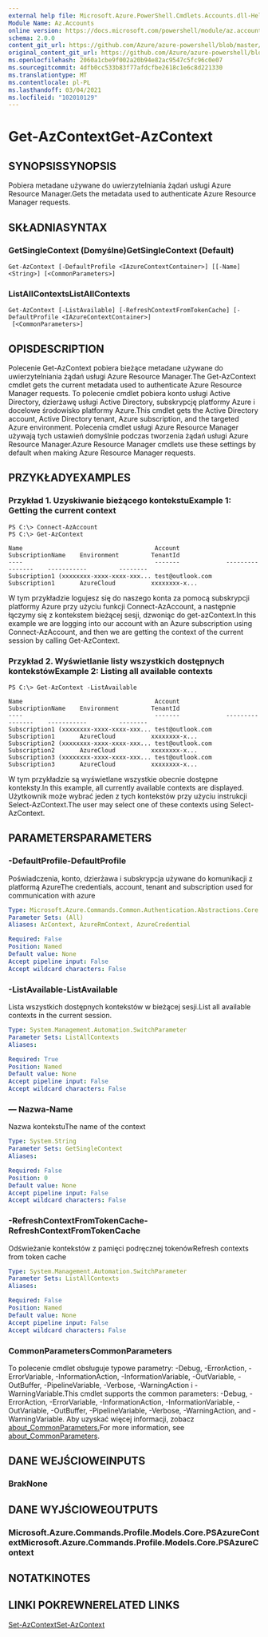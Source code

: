 ```yaml
---
external help file: Microsoft.Azure.PowerShell.Cmdlets.Accounts.dll-Help.xml
Module Name: Az.Accounts
online version: https://docs.microsoft.com/powershell/module/az.accounts/get-azcontext
schema: 2.0.0
content_git_url: https://github.com/Azure/azure-powershell/blob/master/src/Accounts/Accounts/help/Get-AzContext.md
original_content_git_url: https://github.com/Azure/azure-powershell/blob/master/src/Accounts/Accounts/help/Get-AzContext.md
ms.openlocfilehash: 2060a1cbe9f002a20b94e82ac9547c5fc96c0e07
ms.sourcegitcommit: 4dfb0cc533b83f77afdcfbe2618c1e6c8d221330
ms.translationtype: MT
ms.contentlocale: pl-PL
ms.lasthandoff: 03/04/2021
ms.locfileid: "102010129"
---
```

# <span data-ttu-id="a8c4c-101">Get-AzContext</span><span class="sxs-lookup"><span data-stu-id="a8c4c-101">Get-AzContext</span></span>

## <span data-ttu-id="a8c4c-102">SYNOPSIS</span><span class="sxs-lookup"><span data-stu-id="a8c4c-102">SYNOPSIS</span></span>
<span data-ttu-id="a8c4c-103">Pobiera metadane używane do uwierzytelniania żądań usługi Azure Resource Manager.</span><span class="sxs-lookup"><span data-stu-id="a8c4c-103">Gets the metadata used to authenticate Azure Resource Manager requests.</span></span>

## <span data-ttu-id="a8c4c-104">SKŁADNIA</span><span class="sxs-lookup"><span data-stu-id="a8c4c-104">SYNTAX</span></span>

### <span data-ttu-id="a8c4c-105">GetSingleContext (Domyślne)</span><span class="sxs-lookup"><span data-stu-id="a8c4c-105">GetSingleContext (Default)</span></span>
```
Get-AzContext [-DefaultProfile <IAzureContextContainer>] [[-Name] <String>] [<CommonParameters>]
```

### <span data-ttu-id="a8c4c-106">ListAllContexts</span><span class="sxs-lookup"><span data-stu-id="a8c4c-106">ListAllContexts</span></span>
```
Get-AzContext [-ListAvailable] [-RefreshContextFromTokenCache] [-DefaultProfile <IAzureContextContainer>]
 [<CommonParameters>]
```

## <span data-ttu-id="a8c4c-107">OPIS</span><span class="sxs-lookup"><span data-stu-id="a8c4c-107">DESCRIPTION</span></span>
<span data-ttu-id="a8c4c-108">Polecenie Get-AzContext pobiera bieżące metadane używane do uwierzytelniania żądań usługi Azure Resource Manager.</span><span class="sxs-lookup"><span data-stu-id="a8c4c-108">The Get-AzContext cmdlet gets the current metadata used to authenticate Azure Resource Manager requests.</span></span>
<span data-ttu-id="a8c4c-109">To polecenie cmdlet pobiera konto usługi Active Directory, dzierżawę usługi Active Directory, subskrypcję platformy Azure i docelowe środowisko platformy Azure.</span><span class="sxs-lookup"><span data-stu-id="a8c4c-109">This cmdlet gets the Active Directory account, Active Directory tenant, Azure subscription, and the targeted Azure environment.</span></span>
<span data-ttu-id="a8c4c-110">Polecenia cmdlet usługi Azure Resource Manager używają tych ustawień domyślnie podczas tworzenia żądań usługi Azure Resource Manager.</span><span class="sxs-lookup"><span data-stu-id="a8c4c-110">Azure Resource Manager cmdlets use these settings by default when making Azure Resource Manager requests.</span></span>

## <span data-ttu-id="a8c4c-111">PRZYKŁADY</span><span class="sxs-lookup"><span data-stu-id="a8c4c-111">EXAMPLES</span></span>

### <span data-ttu-id="a8c4c-112">Przykład 1. Uzyskiwanie bieżącego kontekstu</span><span class="sxs-lookup"><span data-stu-id="a8c4c-112">Example 1: Getting the current context</span></span>
```
PS C:\> Connect-AzAccount
PS C:\> Get-AzContext

Name                                     Account             SubscriptionName    Environment         TenantId
----                                     -------             ----------------    -----------         --------
Subscription1 (xxxxxxxx-xxxx-xxxx-xxx... test@outlook.com    Subscription1       AzureCloud          xxxxxxxx-x...
```

<span data-ttu-id="a8c4c-113">W tym przykładzie logujesz się do naszego konta za pomocą subskrypcji platformy Azure przy użyciu funkcji Connect-AzAccount, a następnie łączymy się z kontekstem bieżącej sesji, dzwoniąc do get-azContext.</span><span class="sxs-lookup"><span data-stu-id="a8c4c-113">In this example we are logging into our account with an Azure subscription using Connect-AzAccount, and then we are getting the context of the current session by calling Get-AzContext.</span></span>

### <span data-ttu-id="a8c4c-114">Przykład 2. Wyświetlanie listy wszystkich dostępnych kontekstów</span><span class="sxs-lookup"><span data-stu-id="a8c4c-114">Example 2: Listing all available contexts</span></span>
```
PS C:\> Get-AzContext -ListAvailable

Name                                     Account             SubscriptionName    Environment         TenantId
----                                     -------             ----------------    -----------         --------
Subscription1 (xxxxxxxx-xxxx-xxxx-xxx... test@outlook.com    Subscription1       AzureCloud          xxxxxxxx-x...
Subscription2 (xxxxxxxx-xxxx-xxxx-xxx... test@outlook.com    Subscription2       AzureCloud          xxxxxxxx-x...
Subscription3 (xxxxxxxx-xxxx-xxxx-xxx... test@outlook.com    Subscription3       AzureCloud          xxxxxxxx-x...
```

<span data-ttu-id="a8c4c-115">W tym przykładzie są wyświetlane wszystkie obecnie dostępne konteksty.</span><span class="sxs-lookup"><span data-stu-id="a8c4c-115">In this example, all currently available contexts are displayed.</span></span>  <span data-ttu-id="a8c4c-116">Użytkownik może wybrać jeden z tych kontekstów przy użyciu instrukcji Select-AzContext.</span><span class="sxs-lookup"><span data-stu-id="a8c4c-116">The user may select one of these contexts using Select-AzContext.</span></span>

## <span data-ttu-id="a8c4c-117">PARAMETERS</span><span class="sxs-lookup"><span data-stu-id="a8c4c-117">PARAMETERS</span></span>

### <span data-ttu-id="a8c4c-118">-DefaultProfile</span><span class="sxs-lookup"><span data-stu-id="a8c4c-118">-DefaultProfile</span></span>
<span data-ttu-id="a8c4c-119">Poświadczenia, konto, dzierżawa i subskrypcja używane do komunikacji z platformą Azure</span><span class="sxs-lookup"><span data-stu-id="a8c4c-119">The credentials, account, tenant and subscription used for communication with azure</span></span>

```yaml
Type: Microsoft.Azure.Commands.Common.Authentication.Abstractions.Core.IAzureContextContainer
Parameter Sets: (All)
Aliases: AzContext, AzureRmContext, AzureCredential

Required: False
Position: Named
Default value: None
Accept pipeline input: False
Accept wildcard characters: False
```

### <span data-ttu-id="a8c4c-120">-ListAvailable</span><span class="sxs-lookup"><span data-stu-id="a8c4c-120">-ListAvailable</span></span>
<span data-ttu-id="a8c4c-121">Lista wszystkich dostępnych kontekstów w bieżącej sesji.</span><span class="sxs-lookup"><span data-stu-id="a8c4c-121">List all available contexts in the current session.</span></span>

```yaml
Type: System.Management.Automation.SwitchParameter
Parameter Sets: ListAllContexts
Aliases:

Required: True
Position: Named
Default value: None
Accept pipeline input: False
Accept wildcard characters: False
```

### <span data-ttu-id="a8c4c-122">— Nazwa</span><span class="sxs-lookup"><span data-stu-id="a8c4c-122">-Name</span></span>
<span data-ttu-id="a8c4c-123">Nazwa kontekstu</span><span class="sxs-lookup"><span data-stu-id="a8c4c-123">The name of the context</span></span>

```yaml
Type: System.String
Parameter Sets: GetSingleContext
Aliases:

Required: False
Position: 0
Default value: None
Accept pipeline input: False
Accept wildcard characters: False
```

### <span data-ttu-id="a8c4c-124">-RefreshContextFromTokenCache</span><span class="sxs-lookup"><span data-stu-id="a8c4c-124">-RefreshContextFromTokenCache</span></span>
<span data-ttu-id="a8c4c-125">Odświeżanie kontekstów z pamięci podręcznej tokenów</span><span class="sxs-lookup"><span data-stu-id="a8c4c-125">Refresh contexts from token cache</span></span>

```yaml
Type: System.Management.Automation.SwitchParameter
Parameter Sets: ListAllContexts
Aliases:

Required: False
Position: Named
Default value: None
Accept pipeline input: False
Accept wildcard characters: False
```

### <span data-ttu-id="a8c4c-126">CommonParameters</span><span class="sxs-lookup"><span data-stu-id="a8c4c-126">CommonParameters</span></span>
<span data-ttu-id="a8c4c-127">To polecenie cmdlet obsługuje typowe parametry: -Debug, -ErrorAction, -ErrorVariable, -InformationAction, -InformationVariable, -OutVariable, -OutBuffer, -PipelineVariable, -Verbose, -WarningAction i -WarningVariable.</span><span class="sxs-lookup"><span data-stu-id="a8c4c-127">This cmdlet supports the common parameters: -Debug, -ErrorAction, -ErrorVariable, -InformationAction, -InformationVariable, -OutVariable, -OutBuffer, -PipelineVariable, -Verbose, -WarningAction, and -WarningVariable.</span></span> <span data-ttu-id="a8c4c-128">Aby uzyskać więcej informacji, zobacz [about_CommonParameters.](http://go.microsoft.com/fwlink/?LinkID=113216)</span><span class="sxs-lookup"><span data-stu-id="a8c4c-128">For more information, see [about_CommonParameters](http://go.microsoft.com/fwlink/?LinkID=113216).</span></span>

## <span data-ttu-id="a8c4c-129">DANE WEJŚCIOWE</span><span class="sxs-lookup"><span data-stu-id="a8c4c-129">INPUTS</span></span>

### <span data-ttu-id="a8c4c-130">Brak</span><span class="sxs-lookup"><span data-stu-id="a8c4c-130">None</span></span>

## <span data-ttu-id="a8c4c-131">DANE WYJŚCIOWE</span><span class="sxs-lookup"><span data-stu-id="a8c4c-131">OUTPUTS</span></span>

### <span data-ttu-id="a8c4c-132">Microsoft.Azure.Commands.Profile.Models.Core.PSAzureContext</span><span class="sxs-lookup"><span data-stu-id="a8c4c-132">Microsoft.Azure.Commands.Profile.Models.Core.PSAzureContext</span></span>

## <span data-ttu-id="a8c4c-133">NOTATKI</span><span class="sxs-lookup"><span data-stu-id="a8c4c-133">NOTES</span></span>

## <span data-ttu-id="a8c4c-134">LINKI POKREWNE</span><span class="sxs-lookup"><span data-stu-id="a8c4c-134">RELATED LINKS</span></span>

[<span data-ttu-id="a8c4c-135">Set-AzContext</span><span class="sxs-lookup"><span data-stu-id="a8c4c-135">Set-AzContext</span></span>](./Set-AzContext.md)

